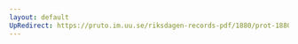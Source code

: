 ```yaml
---
layout: default
UpRedirect: https://pruto.im.uu.se/riksdagen-records-pdf/1880/prot-1880--fk--014/prot-1880--fk--014_000.pdf
---
```

